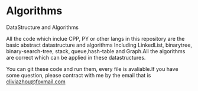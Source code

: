 Algorithms
==========

DataStructure and Algorithms

All the code which inclue CPP, PY or other langs in this repository are the basic abstract datastructure and algorithms
Including LinkedList, binarytree, binary-search-tree, stack, queue,hash-table and Graph.All the algorithms are correct 
which can be applied in these datastructures.

You can git these code and run them, every file is avaliable.If you have some question, please contract with me by the
email that is cliviazhou@foxmail.com
